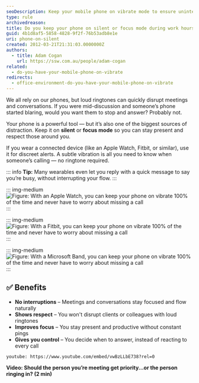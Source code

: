 ```yaml
---
seoDescription: Keep your mobile phone on vibrate mode to ensure uninterrupted work and conversations while minimizing distractions.
type: rule
archivedreason:
title: Do you keep your phone on silent or focus mode during work hours?
guid: 4b1d8af5-5858-4828-9f2f-76b53adb8e1e
uri: phone-on-silent
created: 2012-03-21T21:31:03.0000000Z
authors:
  - title: Adam Cogan
    url: https://ssw.com.au/people/adam-cogan
related:
  - do-you-have-your-mobile-phone-on-vibrate
redirects:
  - office-environment-do-you-have-your-mobile-phone-on-vibrate
---
```


We all rely on our phones, but loud ringtones can quickly disrupt meetings and conversations. If you were mid-discussion and someone’s phone started blaring, would you want them to stop and answer? Probably not.

Your phone is a powerful tool — but it’s also one of the biggest sources of distraction. Keep it on **silent** or **focus mode** so you can stay present and respect those around you.

<!--endintro-->

If you wear a connected device (like an Apple Watch, Fitbit, or similar), use it for discreet alerts. A subtle vibration is all you need to know when someone’s calling — no ringtone required.

::: info
**Tip:** Many wearables even let you reply with a quick message to say you’re busy, without interrupting your flow.
:::

::: img-medium
![Figure: With an Apple Watch, you can keep your phone on vibrate 100% of the time and never have to worry about missing a call](apple-iwatch-incoming-call.jpg)
:::

::: img-medium
![Figure: With a Fitbit, you can keep your phone on vibrate 100% of the time and never have to worry about missing a call](fitbit-band-incoming-call.jpg)
:::

::: img-medium
![Figure: With a Microsoft Band, you can keep your phone on vibrate 100% of the time and never have to worry about missing a call](microsoft-band-incoming-call.jpg)
:::

## ✅ Benefits

- **No interruptions** – Meetings and conversations stay focused and flow naturally
- **Shows respect** – You won't disrupt clients or colleagues with loud ringtones
- **Improves focus** – You stay present and productive without constant pings
- **Gives you control** – You decide when to answer, instead of reacting to every call

`youtube: https://www.youtube.com/embed/vwBzLLbE738?rel=0`

**Video: Should the person you’re meeting get priority...or the person ringing in? (2 min)**
